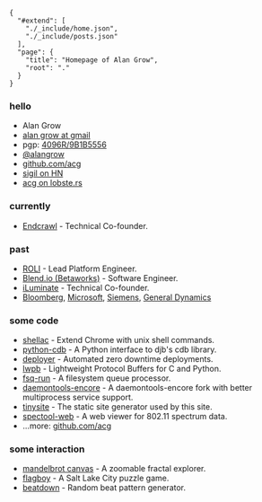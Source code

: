 
    {
      "#extend": [
        "./_include/home.json",
        "./_include/posts.json"
      ],
      "page": {
        "title": "Homepage of Alan Grow",
        "root": "."
      }
    }

### hello

- Alan Grow
- [alan grow at gmail](mailto:alangrow+nospam@gmail.com)
- pgp: [4096R/9B1B5556](./alangrow.asc)
- [@alangrow](https://twitter.com/alangrow)
- [github.com/acg](https://github.com/acg)
- [sigil on HN](https://news.ycombinator.com/user?id=sigil)
- [acg on lobste.rs](https://lobste.rs/u/acg)

### currently

- [Endcrawl](https://endcrawl.com) - Technical Co-founder.

### past

- [ROLI](https://roli.com) - Lead Platform Engineer.
- [Blend.io (Betaworks)](https://blend.io) - Software Engineer.
- [iLuminate](https://iluminate.com) - Technical Co-founder.
- [Bloomberg](https://en.wikipedia.org/wiki/Bloomberg_L.P.), [Microsoft](https://en.wikipedia.org/wiki/Microsoft), [Siemens](https://en.wikipedia.org/wiki/Siemens), [General Dynamics](https://en.wikipedia.org/wiki/General_Dynamics)

### some code

- [shellac](https://github.com/acg/shellac) - Extend Chrome with unix shell commands.
- [python-cdb](https://github.com/acg/python-cdb) - A Python interface to djb's cdb library.
- [deployer](https://github.com/endcrawl/deployer) - Automated zero downtime deployments.
- [lwpb](https://github.com/acg/lwpb) - Lightweight Protocol Buffers for C and Python.
- [fsq-run](https://github.com/endcrawl/fsq-run) - A filesystem queue processor.
- [daemontools-encore](https://github.com/acg/daemontools-encore/tree/ubuntu-package-1.13) - A daemontools-encore fork with better multiprocess service support.
- [tinysite](https://github.com/acg/tinysite) - The static site generator used by this site.
- [spectool-web](https://github.com/acg/spectool-web) - A web viewer for 802.11 spectrum data.
- ...more: [github.com/acg](https://github.com/acg)

### some interaction

- [mandelbrot canvas](./projects/mandelbrot-canvas/) - A zoomable fractal explorer.
- [flagboy](./projects/flagboy/) - A Salt Lake City puzzle game.
- [beatdown](./projects/beatdown/) - Random beat pattern generator.

